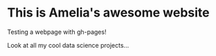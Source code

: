 # This is Amelia's awesome website

Testing a webpage with gh-pages!

Look at all my cool data science projects...
